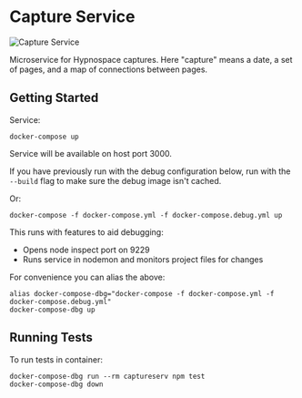 # Capture Service

![Capture Service](https://github.com/gbarkway/hypnospace-sitemap/workflows/Capture%20Service/badge.svg)

Microservice for Hypnospace captures. Here "capture" means a date, a set of pages, and a map of connections between pages.

## Getting Started

Service:

```
docker-compose up
```

Service will be available on host port 3000.

If you have previously run with the debug configuration below, run with the `--build` flag to make sure the debug image isn't cached.

Or:

```
docker-compose -f docker-compose.yml -f docker-compose.debug.yml up
```
This runs with features to aid debugging:

- Opens node inspect port on 9229
- Runs service in nodemon and monitors project files for changes

For convenience you can alias the above:
```
alias docker-compose-dbg="docker-compose -f docker-compose.yml -f docker-compose.debug.yml"
docker-compose-dbg up
```

## Running Tests

To run tests in container:
```
docker-compose-dbg run --rm captureserv npm test
docker-compose-dbg down
```



